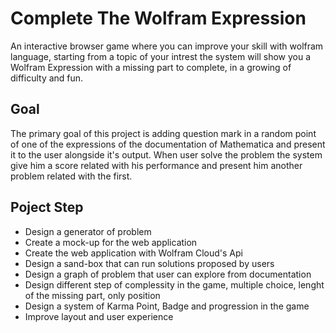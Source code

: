 # Complete The Wolfram Expression

An interactive browser game where you can improve your skill with wolfram language, starting from a topic of your intrest the system will show you a Wolfram Expression with a missing part to complete, in a growing of difficulty and fun.

## Goal
The primary goal  of this project is adding question mark in a random point of one of the expressions of the documentation of Mathematica and present it to the user alongside it's output.
When user solve the problem the system give him a score related with his performance and present him another problem related with the first.

## Poject Step

* Design a generator of problem
* Create a mock-up for the web application
* Create the web application with Wolfram Cloud's Api
* Design a sand-box that can run solutions proposed by users
* Design a graph of problem that user can explore from documentation
* Design different step of complessity in the game, multiple choice, lenght of the missing part, only position 
* Design a system of Karma Point, Badge and progression in the game
* Improve layout and user experience
